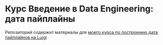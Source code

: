 # Курс Введение в Data Engineering: дата пайплайны

Репозиторий содержит материалы для [моего курса по построению дата пайплайнов на Luigi](https://startdatajourney.com/ru/course/luigi-data-pipelines?utm_source=github&utm_medium=repository&utm_campaign=luigi-course-materials) 

